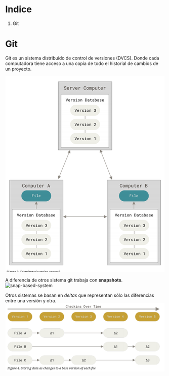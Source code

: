 # Indice

1. Git


# Git

Git es un sistema distribuido de control de versiones (DVCS). Donde cada computadora tiene acceso a una copia de todo el historial de cambios de un proyecto.

![DVCS](https://raw.githubusercontent.com/shift-developer/git-workflows/main/DVCS.png)

A diferencia de otros sistema git trabaja con **snapshots**. 
![snap-based-system](https://raw.githubusercontent.com/shift-developer/git-workflows/main/img/snap-based.png)

Otros sistemas se basan en *deltas* que representan sólo las diferencias entre una versión y otra.
![delta-based-system](https://raw.githubusercontent.com/shift-developer/git-workflows/main/img/delta-based.png)
